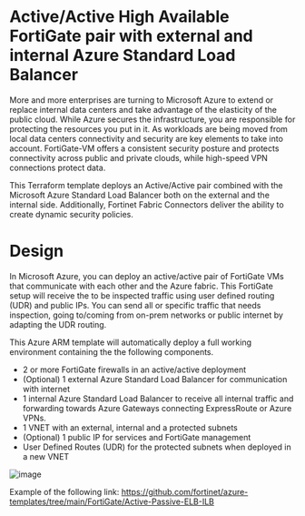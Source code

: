 # Active/Active High Available FortiGate pair with external and internal Azure Standard Load Balancer

More and more enterprises are turning to Microsoft Azure to extend or replace internal data centers and take advantage of the elasticity of the public cloud. While Azure secures the infrastructure, you are responsible for protecting the resources you put in it. As workloads are being moved from local data centers connectivity and security are key elements to take into account. FortiGate-VM offers a consistent security posture and protects connectivity across public and private clouds, while high-speed VPN connections protect data.

This Terraform template deploys an Active/Active pair combined with the Microsoft Azure Standard Load Balancer both on the external and the internal side. Additionally, Fortinet Fabric Connectors deliver the ability to create dynamic security policies.

# Design

In Microsoft Azure, you can deploy an active/active pair of FortiGate VMs that communicate with each other and the Azure fabric. This FortiGate setup will receive the to be inspected traffic using user defined routing (UDR) and public IPs. You can send all or specific traffic that needs inspection, going to/coming from on-prem networks or public internet by adapting the UDR routing.

This Azure ARM template will automatically deploy a full working environment containing the the following components.

* 2 or more FortiGate firewalls in an active/active deployment
* (Optional) 1 external Azure Standard Load Balancer for communication with internet
* 1 internal Azure Standard Load Balancer to receive all internal traffic and forwarding towards Azure Gateways connecting ExpressRoute or Azure VPNs.
* 1 VNET with an external, internal and a protected subnets
* (Optional) 1 public IP for services and FortiGate management
* User Defined Routes (UDR) for the protected subnets when deployed in a new VNET

![image](https://github.com/thiago88sp/fgt_azure_active_active/assets/54182968/2a43a171-1497-4d8e-bd39-e88be1a36cda)


Example of the following link: https://github.com/fortinet/azure-templates/tree/main/FortiGate/Active-Passive-ELB-ILB
